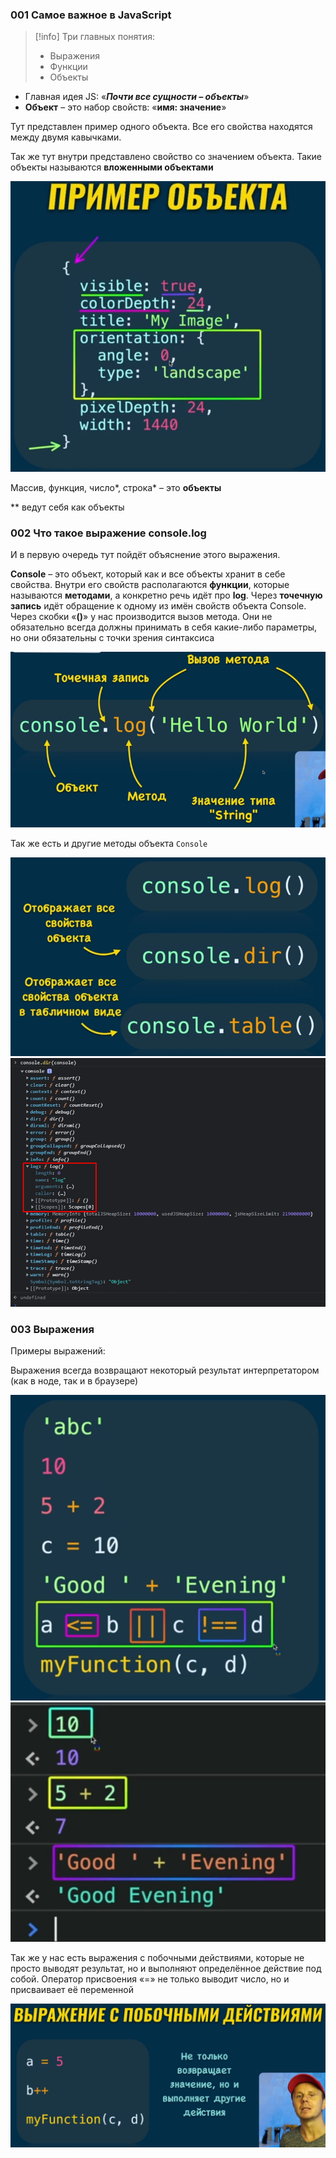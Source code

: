 ### 001 Самое важное в JavaScript

>[!info] Три главных понятия:
> - Выражения
> - Функции
> - Объекты

- Главная идея JS: «**_Почти все сущности – объекты_**»
- **Объект** – это набор свойств: «**имя: значение**»

Тут представлен пример одного объекта. Все его свойства находятся между двумя кавычками.

Так же тут внутри представлено свойство со значением объекта. Такие объекты называются **вложенными объектами**

![](../_png/Pasted%20image%2020220908181952.png)

Массив, функция, число*, строка* – это **объекты**

** ведут себя как объекты

### 002 Что такое выражение console.log

И в первую очередь тут пойдёт объяснение этого выражения.

**Console** – это объект, который как и все объекты хранит в себе свойства. Внутри его свойств располагаются **функции**, которые называются **методами**, а конкретно речь идёт про **log**. Через **точечную запись** идёт обращение к одному из имён свойств объекта Console. Через скобки «**()**» у нас производится вызов метода. Они не обязательно всегда должны принимать в себя какие-либо параметры, но они обязательны с точки зрения синтаксиса

![](../_png/Pasted%20image%2020220908182027.png)

Так же есть и другие методы объекта `Console`

![](../_png/Pasted%20image%2020220908182034.png)![](../_png/Pasted%20image%2020220908182045.png)

### 003 Выражения

Примеры выражений:

Выражения всегда возвращают некоторый результат интерпретатором (как в ноде, так и в браузере)

![](../_png/Pasted%20image%2020220908182051.png)![](../_png/Pasted%20image%2020220908182055.png)

Так же у нас есть выражения с побочными действиями, которые не просто выводят результат, но и выполняют определённое действие под собой. Оператор присвоения «=» не только выводит число, но и присваивает её переменной

![](../_png/Pasted%20image%2020220908182105.png)